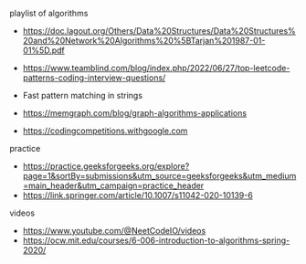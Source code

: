 playlist of algorithms

- https://doc.lagout.org/Others/Data%20Structures/Data%20Structures%20and%20Network%20Algorithms%20%5BTarjan%201987-01-01%5D.pdf

- https://www.teamblind.com/blog/index.php/2022/06/27/top-leetcode-patterns-coding-interview-questions/

- Fast pattern matching in strings 

- https://memgraph.com/blog/graph-algorithms-applications

- https://codingcompetitions.withgoogle.com


practice 

- https://practice.geeksforgeeks.org/explore?page=1&sortBy=submissions&utm_source=geeksforgeeks&utm_medium=main_header&utm_campaign=practice_header
- https://link.springer.com/article/10.1007/s11042-020-10139-6

videos

 - https://www.youtube.com/@NeetCodeIO/videos
 - https://ocw.mit.edu/courses/6-006-introduction-to-algorithms-spring-2020/
